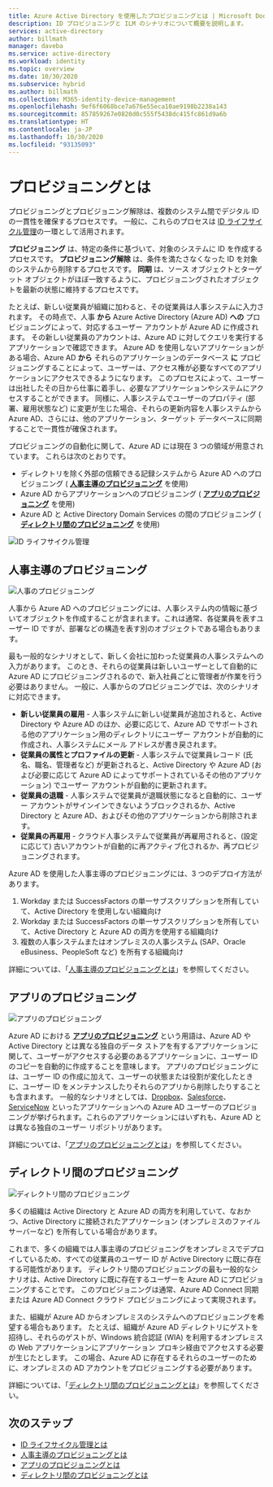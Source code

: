 ```yaml
---
title: Azure Active Directory を使用したプロビジョニングとは | Microsoft Docs
description: ID プロビジョニングと ILM のシナリオについて概要を説明します。
services: active-directory
author: billmath
manager: daveba
ms.service: active-directory
ms.workload: identity
ms.topic: overview
ms.date: 10/30/2020
ms.subservice: hybrid
ms.author: billmath
ms.collection: M365-identity-device-management
ms.openlocfilehash: 9ef6f6068bce7a676e55eca10ae9198b2238a143
ms.sourcegitcommit: 857859267e0820d0c555f5438dc415fc861d9a6b
ms.translationtype: HT
ms.contentlocale: ja-JP
ms.lasthandoff: 10/30/2020
ms.locfileid: "93135093"
---
```

# <a name="what-is-provisioning"></a>プロビジョニングとは

プロビジョニングとプロビジョニング解除は、複数のシステム間でデジタル ID の一貫性を確保するプロセスです。  一般に、これらのプロセスは [ID ライフサイクル管理](what-is-identity-lifecycle-management.md)の一環として活用されます。

**プロビジョニング** は、特定の条件に基づいて、対象のシステムに ID を作成するプロセスです。  **プロビジョニング解除** は、条件を満たさなくなった ID を対象のシステムから削除するプロセスです。 **同期** は、ソース オブジェクトとターゲット オブジェクトがほぼ一致するように、プロビジョニングされたオブジェクトを最新の状態に維持するプロセスです。

たとえば、新しい従業員が組織に加わると、その従業員は人事システムに入力されます。  その時点で、人事 **から** Azure Active Directory (Azure AD) **への** プロビジョニングによって、対応するユーザー アカウントが Azure AD に作成されます。 その新しい従業員のアカウントは、Azure AD に対してクエリを実行するアプリケーションで確認できます。  Azure AD を使用しないアプリケーションがある場合、Azure AD **から** それらのアプリケーションのデータベース **に** プロビジョニングすることによって、ユーザーは、アクセス権が必要なすべてのアプリケーションにアクセスできるようになります。  このプロセスによって、ユーザーは出社したその日から仕事に着手し、必要なアプリケーションやシステムにアクセスすることができます。  同様に、人事システムでユーザーのプロパティ (部署、雇用状態など) に変更が生じた場合、それらの更新内容を人事システムから Azure AD、さらには、他のアプリケーション、ターゲット データベースに同期することで一貫性が確保されます。

プロビジョニングの自動化に関して、Azure AD には現在 3 つの領域が用意されています。  これらは次のとおりです。  

- ディレクトリを除く外部の信頼できる記録システムから Azure AD へのプロビジョニング ( **[人事主導のプロビジョニング](#hr-driven-provisioning)** を使用)  
- Azure AD からアプリケーションへのプロビジョニング ( **[アプリのプロビジョニング](#app-provisioning)** を使用)  
- Azure AD と Active Directory Domain Services の間のプロビジョニング ( **[ディレクトリ間のプロビジョニング](#inter-directory-provisioning)** を使用) 

![ID ライフサイクル管理](media/what-is-provisioning/provisioning.png)

## <a name="hr-driven-provisioning"></a>人事主導のプロビジョニング

![人事のプロビジョニング](media/what-is-provisioning/cloud-2a.png)

人事から Azure AD へのプロビジョニングには、人事システム内の情報に基づいてオブジェクトを作成することが含まれます。これは通常、各従業員を表すユーザー ID ですが、部署などの構造を表す別のオブジェクトである場合もあります。  

最も一般的なシナリオとして、新しく会社に加わった従業員の人事システムへの入力があります。  このとき、それらの従業員は新しいユーザーとして自動的に Azure AD にプロビジョニングされるので、新入社員ごとに管理者が作業を行う必要はありません。  一般に、人事からのプロビジョニングでは、次のシナリオに対応できます。

- **新しい従業員の雇用** - 人事システムに新しい従業員が追加されると、Active Directory や Azure AD のほか、必要に応じて、Azure AD でサポートされる他のアプリケーション用のディレクトリにユーザー アカウントが自動的に作成され、人事システムにメール アドレスが書き戻されます。
- **従業員の属性とプロファイルの更新** - 人事システムで従業員レコード (氏名、職名、管理者など) が更新されると、Active Directory や Azure AD (および必要に応じて Azure AD によってサポートされているその他のアプリケーション) でユーザー アカウントが自動的に更新されます。
- **従業員の退職** - 人事システムで従業員が退職状態になると自動的に、ユーザー アカウントがサインインできないようブロックされるか、Active Directory と Azure AD、およびその他のアプリケーションから削除されます。
- **従業員の再雇用** - クラウド人事システムで従業員が再雇用されると、(設定に応じて) 古いアカウントが自動的に再アクティブ化されるか、再プロビジョニングされます。

Azure AD を使用した人事主導のプロビジョニングには、3 つのデプロイ方法があります。

1. Workday または SuccessFactors の単一サブスクリプションを所有していて、Active Directory を使用しない組織向け
1. Workday または SuccessFactors の単一サブスクリプションを所有していて、Active Directory と Azure AD の両方を使用する組織向け
1. 複数の人事システムまたはオンプレミスの人事システム (SAP、Oracle eBusiness、PeopleSoft など) を所有する組織向け

詳細については、「[人事主導のプロビジョニングとは](what-is-hr-driven-provisioning.md)」を参照してください。

## <a name="app-provisioning"></a>アプリのプロビジョニング

![アプリのプロビジョニング](media/what-is-provisioning/cloud-3b.png)

Azure AD における **[アプリのプロビジョニング](https://docs.microsoft.com/azure/active-directory/manage-apps/user-provisioning)** という用語は、Azure AD や Active Directory とは異なる独自のデータ ストアを有するアプリケーションに関して、ユーザーがアクセスする必要のあるアプリケーションに、ユーザー ID のコピーを自動的に作成することを意味します。 アプリのプロビジョニングには、ユーザー ID の作成に加えて、ユーザーの状態または役割が変化したときに、ユーザー ID をメンテナンスしたりそれらのアプリから削除したりすることも含まれます。 一般的なシナリオとしては、[Dropbox](https://docs.microsoft.com/azure/active-directory/saas-apps/dropboxforbusiness-provisioning-tutorial)、[Salesforce](https://docs.microsoft.com/azure/active-directory/saas-apps/salesforce-provisioning-tutorial)、[ServiceNow](https://docs.microsoft.com/azure/active-directory/saas-apps/servicenow-provisioning-tutorial) といったアプリケーションへの Azure AD ユーザーのプロビジョニングが挙げられます。これらのアプリケーションにはいずれも、Azure AD とは異なる独自のユーザー リポジトリがあります。

詳細については、「[アプリのプロビジョニングとは](what-is-app-provisioning.md)」を参照してください。

## <a name="inter-directory-provisioning"></a>ディレクトリ間のプロビジョニング

![ディレクトリ間のプロビジョニング](media/what-is-provisioning/cloud-4a.png)

多くの組織は Active Directory と Azure AD の両方を利用していて、なおかつ、Active Directory に接続されたアプリケーション (オンプレミスのファイル サーバーなど) を所有している場合があります。

これまで、多くの組織では人事主導のプロビジョニングをオンプレミスでデプロイしているため、すべての従業員のユーザー ID が Active Directory に既に存在する可能性があります。   ディレクトリ間のプロビジョニングの最も一般的なシナリオは、Active Directory に既に存在するユーザーを Azure AD にプロビジョニングすることです。  このプロビジョニングは通常、Azure AD Connect 同期または Azure AD Connect クラウド プロビジョニングによって実現されます。 

また、組織が Azure AD からオンプレミスのシステムへのプロビジョニングを希望する場合もあります。  たとえば、組織が Azure AD ディレクトリにゲストを招待し、それらのゲストが、Windows 統合認証 (WIA) を利用するオンプレミスの Web アプリケーションにアプリケーション プロキシ経由でアクセスする必要が生じたとします。  この場合、Azure AD に存在するそれらのユーザーのために、オンプレミスの AD アカウントをプロビジョニングする必要があります。

詳細については、「[ディレクトリ間のプロビジョニングとは](what-is-inter-directory-provisioning.md)」を参照してください。

 
## <a name="next-steps"></a>次のステップ 
- [ID ライフサイクル管理とは](what-is-identity-lifecycle-management.md)
- [人事主導のプロビジョニングとは](what-is-hr-driven-provisioning.md)
- [アプリのプロビジョニングとは](what-is-app-provisioning.md)
- [ディレクトリ間のプロビジョニングとは](what-is-inter-directory-provisioning.md)
